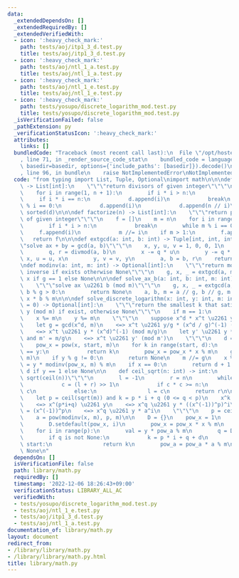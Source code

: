 ```yaml
---
data:
  _extendedDependsOn: []
  _extendedRequiredBy: []
  _extendedVerifiedWith:
  - icon: ':heavy_check_mark:'
    path: tests/aoj/itp1_3_d.test.py
    title: tests/aoj/itp1_3_d.test.py
  - icon: ':heavy_check_mark:'
    path: tests/aoj/ntl_1_a.test.py
    title: tests/aoj/ntl_1_a.test.py
  - icon: ':heavy_check_mark:'
    path: tests/aoj/ntl_1_e.test.py
    title: tests/aoj/ntl_1_e.test.py
  - icon: ':heavy_check_mark:'
    path: tests/yosupo/discrete_logarithm_mod.test.py
    title: tests/yosupo/discrete_logarithm_mod.test.py
  _isVerificationFailed: false
  _pathExtension: py
  _verificationStatusIcon: ':heavy_check_mark:'
  attributes:
    links: []
  bundledCode: "Traceback (most recent call last):\n  File \"/opt/hostedtoolcache/PyPy/3.7.13/x64/site-packages/onlinejudge_verify/documentation/build.py\"\
    , line 71, in _render_source_code_stat\n    bundled_code = language.bundle(stat.path,\
    \ basedir=basedir, options={'include_paths': [basedir]}).decode()\n  File \"/opt/hostedtoolcache/PyPy/3.7.13/x64/site-packages/onlinejudge_verify/languages/python.py\"\
    , line 96, in bundle\n    raise NotImplementedError\nNotImplementedError\n"
  code: "from typing import List, Tuple, Optional\nimport math\n\n\ndef divisors(n)\
    \ -> List[int]:\n    \"\"\"return divisors of given integer\"\"\"\n    d = []\n\
    \    for i in range(1, n + 1):\n        if i * i > n:\n            break\n   \
    \     if i * i == n:\n            d.append(i)\n            break\n        if n\
    \ % i == 0:\n            d.append(i)\n            d.append(n // i)\n    return\
    \ sorted(d)\n\n\ndef factorize(n) -> List[int]:\n    \"\"\"return prime factors\
    \ of given integer\"\"\"\n    f = []\n    m = n\n    for i in range(2, n + 1):\n\
    \        if i * i > n:\n            break\n        while m % i == 0:\n       \
    \     f.append(i)\n            m //= i\n    if m > 1:\n        f.append(m)\n \
    \   return f\n\n\ndef extgcd(a: int, b: int) -> Tuple[int, int, int]:\n    \"\"\
    \"solve ax + by = gcd(a, b)\"\"\"\n    x, y, u, v = 1, 0, 0, 1\n    while b:\n\
    \        q, r = divmod(a, b)\n        x -= q * u\n        y -= q * v\n       \
    \ x, u = u, x\n        y, v = v, y\n        a, b = b, r\n    return a, x, y\n\n\
    \ndef modinv(a: int, m: int) -> Optional[int]:\n    \"\"\"return modular multiplicative\
    \ inverse if exists otherwise None\"\"\"\n    g, x, _ = extgcd(a, m)\n    return\
    \ x if g == 1 else None\n\n\ndef solve_ax_b(a: int, b: int, m: int) -> Optional[int]:\n\
    \    \"\"\"solve ax \u2261 b (mod m)\"\"\"\n    g, x, _ = extgcd(a, m)\n    if\
    \ b % g > 0:\n        return None\n    a, b, m = a // g, b // g, m // g\n    return\
    \ x * b % m\n\n\ndef solve_discrete_logarithm(x: int, y: int, m: int, start: int\
    \ = 0) -> Optional[int]:\n    \"\"\"return the smallest k that satisfies x^k \u2261\
    \ y (mod m) if exist, otherwise None\"\"\"\n    if m == 1:\n        return 0\n\
    \    x %= m\n    y %= m\n    \"\"\"\n    suppose x^d * x^t \u2261 y (d >= 0)\n\
    \    let g = gcd(x^d, m)\n    <=> x^t \u2261 y/g * (x^d / g)^(-1) (mod m/g)\n\
    \    <=> x^t \u2261 y * (x^d)^(-1) (mod m/g)\n    let y' \u2261 y * (x^d)^(-1)\
    \ and m' = m/g\n    <=> x^t \u2261 y' (mod m')\n    \"\"\"\n    d = m.bit_length()\n\
    \    pow_x = pow(x, start, m)\n    for k in range(start, d):\n        if pow_x\
    \ == y:\n            return k\n        pow_x = pow_x * x % m\n    g = math.gcd(pow_x,\
    \ m)\n    if y % g != 0:\n        return None\n    m //= g\n    x %= m\n    y\
    \ = y * modinv(pow_x, m) % m\n    if x == 0:\n        return d + 1 if y == 0 else\
    \ d if y == 1 else None\n\n    def ceil_sqrt(n: int) -> int:\n        \"\"\"find\
    \ sqrt(ceil(n))\"\"\"\n        l = -1\n        r = n\n        while r - l > 1:\n\
    \            c = (l + r) >> 1\n            if c * c >= n:\n                r =\
    \ c\n            else:\n                l = c\n        return r\n\n    \"\"\"\n\
    \    let p = ceil(sqrt(m)) and k = p * i + q (0 <= q < p)\n    x^k \u2261 y\n\
    \    <=> x^(p*i+q) \u2261 y\n    <=> x^q \u2261 y * ((x^(-1))^p)^i\n    let a\
    \ = (x^(-1))^p\n    <=> x^q \u2261 y * a^i\n    \"\"\"\n    p = ceil_sqrt(m)\n\
    \    a = pow(modinv(x, m), p, m)\n\n    D = {}\n    pow_x = 1\n    for i in range(p):\n\
    \        D.setdefault(pow_x, i)\n        pow_x = pow_x * x % m\n    pow_a = 1\n\
    \    for i in range(p):\n        val = y * pow_a % m\n        q = D.get(val)\n\
    \        if q is not None:\n            k = p * i + q + d\n            if k >=\
    \ start:\n                return k\n        pow_a = pow_a * a % m\n    return\
    \ None\n"
  dependsOn: []
  isVerificationFile: false
  path: library/math.py
  requiredBy: []
  timestamp: '2022-12-06 18:26:43+09:00'
  verificationStatus: LIBRARY_ALL_AC
  verifiedWith:
  - tests/yosupo/discrete_logarithm_mod.test.py
  - tests/aoj/ntl_1_e.test.py
  - tests/aoj/itp1_3_d.test.py
  - tests/aoj/ntl_1_a.test.py
documentation_of: library/math.py
layout: document
redirect_from:
- /library/library/math.py
- /library/library/math.py.html
title: library/math.py
---
```

